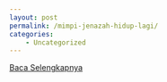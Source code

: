 ```yaml
---
layout: post
permalink: /mimpi-jenazah-hidup-lagi/
categories:
    - Uncategorized
---
```


[Baca Selengkapnya](/03)
